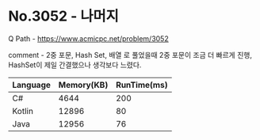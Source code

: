 # No.3052 - 나머지
Q Path - https://www.acmicpc.net/problem/3052

comment - 
2중 포문, Hash Set, 배열 로 풀었을때
2중 포문이 조금 더 빠르게 진행, HashSet이 제일 간결했으나 생각보다 느렸다.

Language | Memory(KB) | RunTime(ms)
------------ | ------------- | ------
C# | 4644 | 200
Kotlin | 12896 | 80
Java | 12956 | 76 
